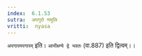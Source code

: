 ```yaml
---
index:  6.1.53
sutra:  अपगुरो णमुलि
vritti:  nyasa
---
```


`अपगारमपगारम्` इति। `आभीक्ष्ण्ये द्वे भवतः` (वा.887) इति द्वित्वम्।।

